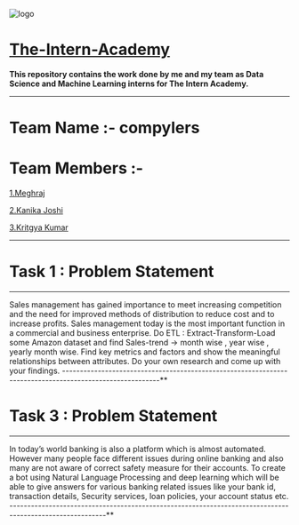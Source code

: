 ![logo](https://media-exp1.licdn.com/dms/image/C560BAQEhQXerGAQpxg/company-logo_200_200/0/1620287677994?e=1644451200&v=beta&t=7aC_A15sUiSIVVyDPd74C0OwRUXbMzZgyb7P5rQ5nUc)
# [The-Intern-Academy](https://www.linkedin.com/company/the-intern-academy/)

**This repository contains the work done by me and my team as Data Science and Machine Learning interns for The Intern Academy.**
_________________________________________________________________________________________________________
# Team Name :- compylers

# Team Members :- 
[1.Meghraj](https://www.linkedin.com/in/meghraj-gupta-20788519b/)

[2.Kanika Joshi](https://www.linkedin.com/in/kanikajoshi-kj/)

[3.Kritgya Kumar](https://www.linkedin.com/in/kritgya1109/)

__________________________________________________________________________________________________________

# Task 1 : Problem Statement 

---------------------------------------------------------------------------------------------------------
Sales management has gained importance to meet increasing competition and the need for improved
methods of distribution to reduce cost and to increase profits. Sales management today is the most
important function in a commercial and business enterprise. Do ETL : Extract-Transform-Load some Amazon dataset and find Sales-trend -> month wise , year
wise , yearly month wise. Find key metrics and factors and show the meaningful relationships between attributes. Do your own research and come up with your findings.
---------------------------------------------------------------------------------------------------------**

# Task 3 : Problem Statement
---------------------------------------------------------------------------------------------------------
In today’s world banking is also a platform which is almost automated. However many people face different issues during online banking and also many are not aware of correct safety measure for their accounts. To create a bot using Natural Language Processing and deep learning which will be able to give answers for various banking related issues like your bank id, transaction details, Security services, loan policies, your account status etc.
---------------------------------------------------------------------------------------------------------**




